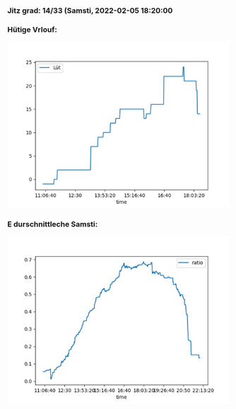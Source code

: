 ### Jitz grad: 14/33 (Samsti, 2022-02-05 18:20:00

### Hütige Vrlouf:
![Graph](Today.png)

### E durschnittleche Samsti:
![Graph](Samsti.png)